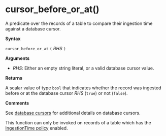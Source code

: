 # cursor_before_or_at()

A predicate over the records of a table to compare their ingestion time
against a database cursor.

**Syntax**

`cursor_before_or_at` `(` *RHS* `)`

**Arguments**

* *RHS*: Either an empty string literal, or a valid database cursor value.

**Returns**

A scalar value of type `bool` that indicates whether the record was ingested
before or at the database cursor *RHS* (`true`) or not (`false`).

**Comments**

See [database cursors](../management/databasecursor.md) for additional
details on database cursors.

This function can only be invoked on records of a table which has the
[IngestionTime policy](../concepts/ingestiontimepolicy.md) enabled.
